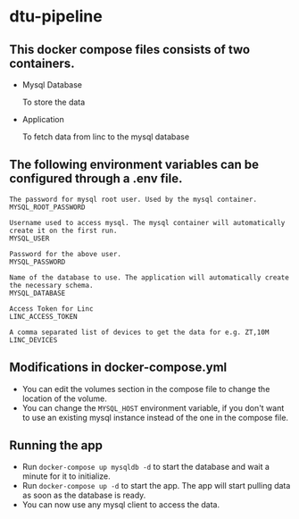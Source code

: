 # dtu-pipeline
## This docker compose files consists of two containers.

- Mysql Database

    To store the data

- Application 

    To fetch data from linc to the mysql database

## The following environment variables can be configured through a .env file.

    The password for mysql root user. Used by the mysql container.
    MYSQL_ROOT_PASSWORD

    Username used to access mysql. The mysql container will automatically create it on the first run.
    MYSQL_USER

    Password for the above user.
    MYSQL_PASSWORD
    
    Name of the database to use. The application will automatically create the necessary schema.
    MYSQL_DATABASE

    Access Token for Linc
    LINC_ACCESS_TOKEN

    A comma separated list of devices to get the data for e.g. ZT,10M
    LINC_DEVICES

## Modifications in docker-compose.yml

- You can edit the volumes section in the compose file to change the location of the volume.
- You can change the `MYSQL_HOST` environment variable, if you don't want to use an existing mysql instance instead of the one in the compose file.

## Running the app

- Run `docker-compose up mysqldb -d` to start the database and wait a minute for it to initialize.
- Run `docker-compose up -d` to start the app. The app will start pulling data as soon as the database is ready.
- You can now use any mysql client to access the data.
